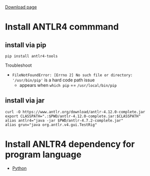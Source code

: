 [Download page](https://www.antlr.org/download.html)

# Install ANTLR4 commmand

## install via pip
```
pip install antlr4-tools
```

Troubleshoot
- `FileNotFoundError: [Errno 2] No such file or directory: '/usr/bin/pip'` is a hard code path issue
  - appears when `which pip` == `/usr/local/bin/pip`



## install via jar
```
curl -O https://www.antlr.org/download/antlr-4.12.0-complete.jar
export CLASSPATH=".:$PWD/antlr-4.12.0-complete.jar:$CLASSPATH"
alias antlr4="java -jar $PWD/antlr-4.7.2-complete.jar"
alias grun="java org.antlr.v4.gui.TestRig"
```

# Install ANLTR4 dependency for program language
- [Python](https://github.com/davidkhala/AST/tree/main/antlr/python)

